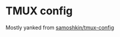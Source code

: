 # TMUX config

Mostly yanked from [samoshkin/tmux-config](https://github.com/samoshkin/tmux-config/)
